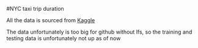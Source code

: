 #NYC taxi trip duration

All the data is sourced from [Kaggle](https://www.kaggle.com/c/nyc-taxi-trip-duration/data)


The data unfortunately is too big for github without lfs, so the training and testing data is unfortunately not up as of now
